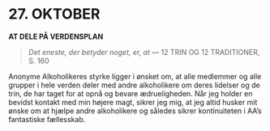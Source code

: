 # 27. OKTOBER

**AT DELE PÅ VERDENSPLAN**

> *Det eneste, der betyder noget, er, at*
> — 12 TRIN OG 12 TRADITIONER, S. 160

Anonyme Alkoholikeres styrke ligger i ønsket om, at alle medlemmer og alle grupper i hele verden deler med andre alkoholikere om deres lidelser og de trin, de har taget for at opnå og bevare ædrueligheden. Når jeg holder en bevidst kontakt med min højere magt, sikrer jeg mig, at jeg altid husker mit ønske om at hjælpe andre alkoholikere og således sikrer kontinuiteten i AA’s fantastiske fællesskab.
